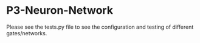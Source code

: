 # P3-Neuron-Network

Please see the tests.py file to see the configuration and testing of different gates/networks.
